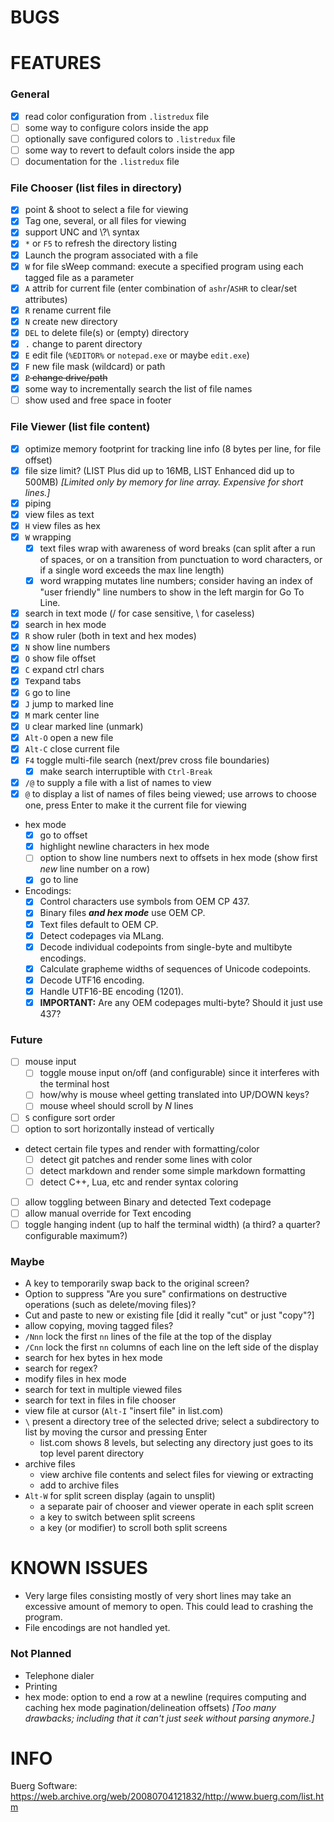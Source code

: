 # BUGS

# FEATURES

### General

- [x] read color configuration from `.listredux` file
- [ ] some way to configure colors inside the app
- [ ] optionally save configured colors to `.listredux` file
- [ ] some way to revert to default colors inside the app
- [ ] documentation for the `.listredux` file

### File Chooser (list files in directory)

- [x] point & shoot to select a file for viewing
- [x] Tag one, several, or all files for viewing
- [x] support UNC and \\?\ syntax
- [x] `*` or `F5` to refresh the directory listing
- [x] Launch the program associated with a file
- [x] `W` for file sWeep command: execute a specified program using each tagged file as a parameter
- [x] `A` attrib for current file (enter combination of `ashr`/`ASHR` to clear/set attributes)
- [x] `R` rename current file
- [x] `N` create new directory
- [x] `DEL` to delete file(s) or (empty) directory
- [x] `.` change to parent directory
- [x] `E` edit file (`%EDITOR%` or `notepad.exe` or maybe `edit.exe`)
- [x] `F` new file mask (wildcard) or path
- [x] ~~`P` change drive/path~~
- [x] some way to incrementally search the list of file names
- [ ] show used and free space in footer

### File Viewer (list file content)

- [x] optimize memory footprint for tracking line info (8 bytes per line, for file offset)
- [x] file size limit?  (LIST Plus did up to 16MB, LIST Enhanced did up to 500MB) _[Limited only by memory for line array.  Expensive for short lines.]_
- [x] piping
- [x] view files as text
- [x] `H` view files as hex
- [x] `W` wrapping
  - [x] text files wrap with awareness of word breaks (can split after a run of spaces, or on a transition from punctuation to word characters, or if a single word exceeds the max line length)
  - [x] word wrapping mutates line numbers; consider having an index of "user friendly" line numbers to show in the left margin for Go To Line.
- [x] search in text mode (/ for case sensitive, \ for caseless)
- [x] search in hex mode
- [x] `R` show ruler (both in text and hex modes)
- [x] `N` show line numbers
- [x] `O` show file offset
- [x] `C` expand ctrl chars
- [x] `T`expand tabs
- [x] `G` go to line
- [x] `J` jump to marked line
- [x] `M` mark center line
- [x] `U` clear marked line (unmark)
- [x] `Alt-O` open a new file
- [x] `Alt-C` close current file
- [x] `F4` toggle multi-file search (next/prev cross file boundaries)
  - [x] make search interruptible with `Ctrl-Break`
- [x] `/@` to supply a file with a list of names to view
- [x] `@` to display a list of names of files being viewed; use arrows to choose one, press Enter to make it the current file for viewing
- hex mode
  - [x] go to offset
  - [x] highlight newline characters in hex mode
  - [ ] option to show line numbers next to offsets in hex mode (show first _new_ line number on a row)
  - [x] go to line
- Encodings:
  - [x] Control characters use symbols from OEM CP 437.
  - [x] Binary files **_and hex mode_** use OEM CP.
  - [x] Text files default to OEM CP.
  - [x] Detect codepages via MLang.
  - [x] Decode individual codepoints from single-byte and multibyte encodings.
  - [x] Calculate grapheme widths of sequences of Unicode codepoints.
  - [x] Decode UTF16 encoding.
  - [x] Handle UTF16-BE encoding (1201).
  - [x] **IMPORTANT:**  Are any OEM codepages multi-byte?  Should it just use 437?

### Future

- [ ] mouse input
  - [ ] toggle mouse input on/off (and configurable) since it interferes with the terminal host
  - [ ] how/why is mouse wheel getting translated into UP/DOWN keys?
  - [ ] mouse wheel should scroll by _N_ lines
- [ ] `S` configure sort order
- [ ] option to sort horizontally instead of vertically
- detect certain file types and render with formatting/color
  - [ ] detect git patches and render some lines with color
  - [ ] detect markdown and render some simple markdown formatting
  - [ ] detect C++, Lua, etc and render syntax coloring
- [ ] allow toggling between Binary and detected Text codepage
- [ ] allow manual override for Text encoding
- [ ] toggle hanging indent (up to half the terminal width) (a third? a quarter? configurable maximum?)

### Maybe

- A key to temporarily swap back to the original screen?
- Option to suppress "Are you sure" confirmations on destructive operations (such as delete/moving files)?
- Cut and paste to new or existing file [did it really "cut" or just "copy"?]
- allow copying, moving tagged files?
- `/Nnn` lock the first `nn` lines of the file at the top of the display
- `/Cnn` lock the first `nn` columns of each line on the left side of the display
- search for hex bytes in hex mode
- search for regex?
- modify files in hex mode
- search for text in multiple viewed files
- search for text in files in file chooser
- view file at cursor (`Alt-I` "insert file" in list.com)
- `\` present a directory tree of the selected drive; select a subdirectory to list by moving the cursor and pressing Enter
  - list.com shows 8 levels, but selecting any directory just goes to its top level parent directory
- archive files
  - view archive file contents and select files for viewing or extracting
  - add to archive files
- `Alt-W` for split screen display (again to unsplit)
  - a separate pair of chooser and viewer operate in each split screen
  - a key to switch between split screens
  - a key (or modifier) to scroll both split screens



# KNOWN ISSUES

- Very large files consisting mostly of very short lines may take an excessive amount of memory to open.  This could lead to crashing the program.
- File encodings are not handled yet.

### Not Planned

- Telephone dialer
- Printing
- hex mode: option to end a row at a newline (requires computing and caching hex mode pagination/delineation offsets) _[Too many drawbacks; including that it can't just seek without parsing anymore.]_



# INFO

Buerg Software:  https://web.archive.org/web/20080704121832/http://www.buerg.com/list.htm

